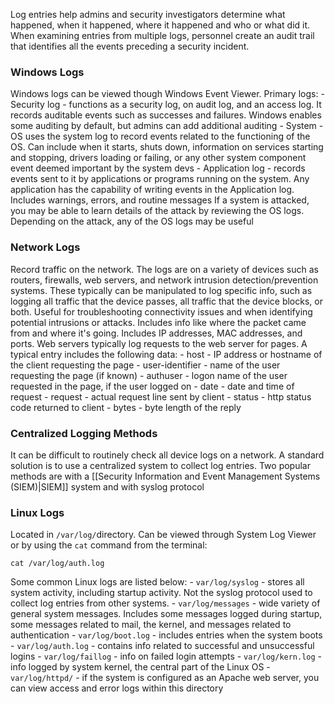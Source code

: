 Log entries help admins and security investigators determine what happened, when it happened, where it happened and who or what did it. When examining entries from multiple logs, personnel create an audit trail that identifies all the events preceding a security incident.

### Windows Logs

Windows logs can be viewed though Windows Event Viewer. Primary logs:
	- Security log - functions as a security log, on audit log, and an access log. It records auditable events such as successes and failures. Windows enables some auditing by default, but admins can add additional auditing
	- System - OS uses the system log to record events related to the functioning of the OS. Can include when it starts, shuts down, information on services starting and stopping, drivers loading or failing, or any other system component event deemed important by the system devs
	- Application log - records events sent to it by applications or programs running on the system. Any application has the capability of writing events in the Application log. Includes warnings, errors, and routine messages
If a system is attacked, you may be able to learn details of the attack by reviewing the OS logs. Depending on the attack, any of the OS logs may be useful

### Network Logs
Record traffic on the network. The logs are on a variety of devices such as routers, firewalls, web servers, and network intrusion detection/prevention systems. These typically can be manipulated to log specific info, such as logging all traffic that the device passes, all traffic that the device blocks, or both. Useful for troubleshooting connectivity issues and when identifying potential intrusions or attacks. Includes info like where the packet came from and where it's going. Includes IP addresses, MAC addresses, and ports.
Web servers typically log requests to the web server for pages. A typical entry includes the following data:
	- host - IP address or hostname of the client requesting the page
	- user-identifier - name of the user requesting the page (if known)
	- authuser - logon name of the user requested in the page, if the user logged on
	- date - date and time of request
	- request - actual request line sent by client
	- status - http status code returned to client
	- bytes - byte length of the reply

### Centralized Logging Methods
It can be difficult to routinely check all device logs on a network. A standard solution is to use a centralized system to collect log entries. Two popular methods are with a [[Security Information and Event Management Systems (SIEM)|SIEM]] system and with syslog protocol

### Linux Logs

Located in `/var/log/`directory. Can be viewed through System Log Viewer or by using the `cat` command from the terminal:

`cat /var/log/auth.log`

Some common Linux logs are listed below:
	- `var/log/syslog` - stores all system activity, including startup activity. Not the syslog protocol used to collect log entries from other systems.
	- `var/log/messages` - wide variety of general system messages. Includes some messages logged during startup, some messages related to mail, the kernel, and messages related to authentication
	- `var/log/boot.log` - includes entries when the system boots
	- `var/log/auth.log` - contains info related to successful and unsuccessful logins
	- `var/log/faillog` - info on failed login attempts
	- `var/log/kern.log` - info logged by system kernel, the central part of the Linux OS
	- `var/log/httpd/` - if the system is configured as an Apache web server, you can view access and error logs within this directory